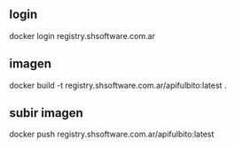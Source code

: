 ## login

docker login registry.shsoftware.com.ar

## imagen

docker build -t registry.shsoftware.com.ar/apifulbito:latest .

## subir imagen

docker push registry.shsoftware.com.ar/apifulbito:latest
